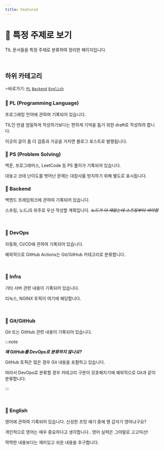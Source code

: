 ```yaml
---
title: Featured
---
```


# 📑 특정 주제로 보기

TIL 문서들을 특정 주제로 분류하여 정리한 페이지입니다.

<br />

## 하위 카테고리

⭐바로가기: 
[`PL`](https://til.qriosity.dev/featured/pl/java/java-introduction)
[`Backend`](https://til.qriosity.dev/featured/backend/spring/spring_main)
[`English`](https://til.qriosity.dev/featured/english/dev-vocab/a)
<br />

### 📕 PL (Programming Language)

프로그래밍 언어에 관하여 기록되어 있습니다.

TIL인 만큼 엄밀하게 작성하기보다는 편하게 기억을 돕기 위한 draft로 작성하려 합니다.

이곳의 글이 좀 더 검증과 가공을 거치면 블로그 포스트로 발행됩니다.
<br />

### 📙 PS (Problem Solving)

백준, 프로그래머스, LeetCode 등 PS 풀이가 기록되어 있습니다.

대놓고 코테 난이도를 벗어난 문제는 대참사를 방지하기 위해 별도로 표시됩니다.
<br />

### 📒 Backend

백엔드 프레임워크에 관하여 기록되어 있습니다.

스프링, 노드JS 위주로 우선 작성할 계획입니다. _~~노드가 더 재밌는데 스프링부터 써야함~~_

<br />

### 📗 DevOps

자동화, CI/CD에 관하여 기록되어 있습니다.

예외적으로 GitHub Actions는 Git/GitHub 카테고리로 분류합니다.

<br />

### 📘 Infra

기타 서버 관련 내용이 기록되어 있습니다.

리눅스, NGINX 토픽이 여기에 해당합니다.

<br />

### 📓 Git/GitHub

Git 또는 GitHub 관련 내용이 기록되어 있습니다.

:::note

***왜 GitHub를 DevOps로 분류하지 않나요?***

GitHub 토픽은 많은 경우 Git 내용을 포함하고 있습니다.

따라서 DevOps로 분류할 경우 카테고리 구분이 모호해지기에 예외적으로 Git과 같이 분류합니다.

:::

<br />

### 📔 English

영어에 관하여 기록되어 있습니다. 신성한 프밍 얘기 중에 웬 갑자기 영어냐구요?

개인적으로 영어는 매우 중요하다고 생각합니다.. 영어 실력은 그야말로 고고익선!

딱딱한 내용보다는 재미있고 쉬운 내용을 추구합니다.